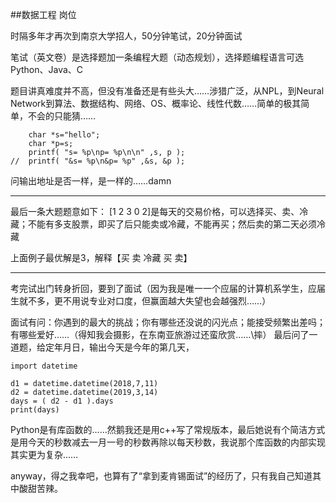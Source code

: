 ##数据工程 岗位

时隔多年才再次到南京大学招人，50分钟笔试，20分钟面试

笔试（英文卷）是选择题加一条编程大题（动态规划），选择题编程语言可选Python、Java、C

题目讲真难度并不高，但没有准备还是有些头大……涉猎广泛，从NPL，到Neural Network到算法、数据结构、网络、OS、概率论、线性代数……简单的极其简单，不会的只能猜……

```
	char *s="hello";
	char *p=s;
	printf( "s= %p\np= %p\n\n" ,s, p );
//	printf( "&s= %p\n&p= %p" ,&s, &p );
```
问输出地址是否一样，是一样的……damn


---
最后一条大题题意如下：
[1 2 3 0 2]是每天的交易价格，可以选择买、卖、冷藏；不能有多支股票，即买了后只能卖或冷藏，不能再买；然后卖的第二天必须冷藏

上面例子最优解是3，解释【买 卖 冷藏 买 卖】

---

考完试出门转身折回，要到了面试（因为我是唯一一个应届的计算机系学生，应届生就不多，更不用说专业对口度，但赢面越大失望也会越强烈……）

面试有问：你遇到的最大的挑战；你有哪些还没说的闪光点；能接受频繁出差吗；有哪些爱好……（得知我会摄影，在东南亚旅游过还蛮欣赏……\摔）
最后问了一道题，给定年月日，输出今天是今年的第几天，

```
import datetime

d1 = datetime.datetime(2018,7,11)
d2 = datetime.datetime(2019,3,14)
days = ( d2 - d1 ).days
print(days)
```
Python是有库函数的……然鹅我还是用c++写了常规版本，最后她说有个简洁方式是用今天的秒数减去一月一号的秒数再除以每天秒数，我说那个库函数的内部实现其实更为复杂……

anyway，得之我幸吧，也算有了“拿到麦肯锡面试”的经历了，只有我自己知道其中酸甜苦辣。